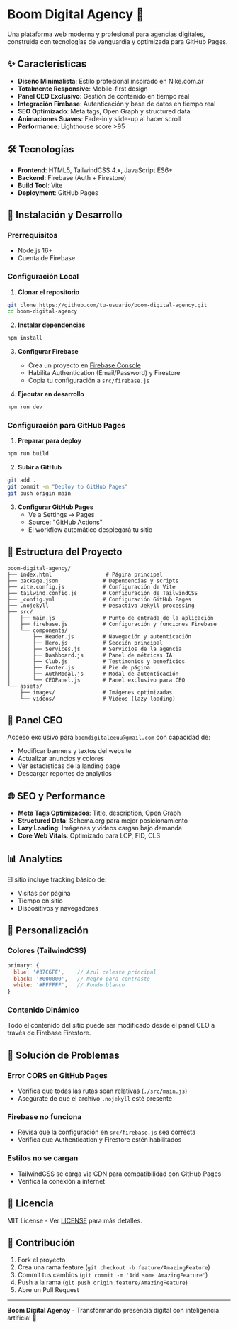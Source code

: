 # Boom Digital Agency 🚀

Una plataforma web moderna y profesional para agencias digitales, construida con tecnologías de vanguardia y optimizada para GitHub Pages.

## ✨ Características

- **Diseño Minimalista**: Estilo profesional inspirado en Nike.com.ar
- **Totalmente Responsive**: Mobile-first design
- **Panel CEO Exclusivo**: Gestión de contenido en tiempo real
- **Integración Firebase**: Autenticación y base de datos en tiempo real
- **SEO Optimizado**: Meta tags, Open Graph y structured data
- **Animaciones Suaves**: Fade-in y slide-up al hacer scroll
- **Performance**: Lighthouse score >95

## 🛠️ Tecnologías

- **Frontend**: HTML5, TailwindCSS 4.x, JavaScript ES6+
- **Backend**: Firebase (Auth + Firestore)
- **Build Tool**: Vite
- **Deployment**: GitHub Pages

## 🚀 Instalación y Desarrollo

### Prerrequisitos
- Node.js 16+ 
- Cuenta de Firebase

### Configuración Local

1. **Clonar el repositorio**
```bash
git clone https://github.com/tu-usuario/boom-digital-agency.git
cd boom-digital-agency
```

2. **Instalar dependencias**
```bash
npm install
```

3. **Configurar Firebase**
   - Crea un proyecto en [Firebase Console](https://console.firebase.google.com)
   - Habilita Authentication (Email/Password) y Firestore
   - Copia tu configuración a `src/firebase.js`

4. **Ejecutar en desarrollo**
```bash
npm run dev
```

### Configuración para GitHub Pages

1. **Preparar para deploy**
```bash
npm run build
```

2. **Subir a GitHub**
```bash
git add .
git commit -m "Deploy to GitHub Pages"
git push origin main
```

3. **Configurar GitHub Pages**
   - Ve a Settings → Pages
   - Source: "GitHub Actions"
   - El workflow automático desplegará tu sitio

## 📁 Estructura del Proyecto

```
boom-digital-agency/
├── index.html                 # Página principal
├── package.json              # Dependencias y scripts
├── vite.config.js            # Configuración de Vite
├── tailwind.config.js        # Configuración de TailwindCSS
├── _config.yml               # Configuración GitHub Pages
├── .nojekyll                 # Desactiva Jekyll processing
├── src/
│   ├── main.js               # Punto de entrada de la aplicación
│   ├── firebase.js           # Configuración y funciones Firebase
│   └── components/
│       ├── Header.js         # Navegación y autenticación
│       ├── Hero.js           # Sección principal
│       ├── Services.js       # Servicios de la agencia
│       ├── Dashboard.js      # Panel de métricas IA
│       ├── Club.js           # Testimonios y beneficios
│       ├── Footer.js         # Pie de página
│       ├── AuthModal.js      # Modal de autenticación
│       └── CEOPanel.js       # Panel exclusivo para CEO
└── assets/
    ├── images/               # Imágenes optimizadas
    └── videos/               # Videos (lazy loading)
```

## 🔐 Panel CEO

Acceso exclusivo para `boomdigitaleeuu@gmail.com` con capacidad de:
- Modificar banners y textos del website
- Actualizar anuncios y colores
- Ver estadísticas de la landing page
- Descargar reportes de analytics

## 🌐 SEO y Performance

- **Meta Tags Optimizados**: Title, description, Open Graph
- **Structured Data**: Schema.org para mejor posicionamiento
- **Lazy Loading**: Imágenes y videos cargan bajo demanda
- **Core Web Vitals**: Optimizado para LCP, FID, CLS

## 📊 Analytics

El sitio incluye tracking básico de:
- Visitas por página
- Tiempo en sitio
- Dispositivos y navegadores

## 🔧 Personalización

### Colores (TailwindCSS)
```javascript
primary: {
  blue: '#37C6FF',    // Azul celeste principal
  black: '#000000',   // Negro para contraste
  white: '#FFFFFF',   // Fondo blanco
}
```

### Contenido Dinámico
Todo el contenido del sitio puede ser modificado desde el panel CEO a través de Firebase Firestore.

## 🐛 Solución de Problemas

### Error CORS en GitHub Pages
- Verifica que todas las rutas sean relativas (`./src/main.js`)
- Asegúrate de que el archivo `.nojekyll` esté presente

### Firebase no funciona
- Revisa que la configuración en `src/firebase.js` sea correcta
- Verifica que Authentication y Firestore estén habilitados

### Estilos no se cargan
- TailwindCSS se carga via CDN para compatibilidad con GitHub Pages
- Verifica la conexión a internet

## 📄 Licencia

MIT License - Ver [LICENSE](LICENSE) para más detalles.

## 🤝 Contribución

1. Fork el proyecto
2. Crea una rama feature (`git checkout -b feature/AmazingFeature`)
3. Commit tus cambios (`git commit -m 'Add some AmazingFeature'`)
4. Push a la rama (`git push origin feature/AmazingFeature`)
5. Abre un Pull Request

---

**Boom Digital Agency** - Transformando presencia digital con inteligencia artificial 🚀
